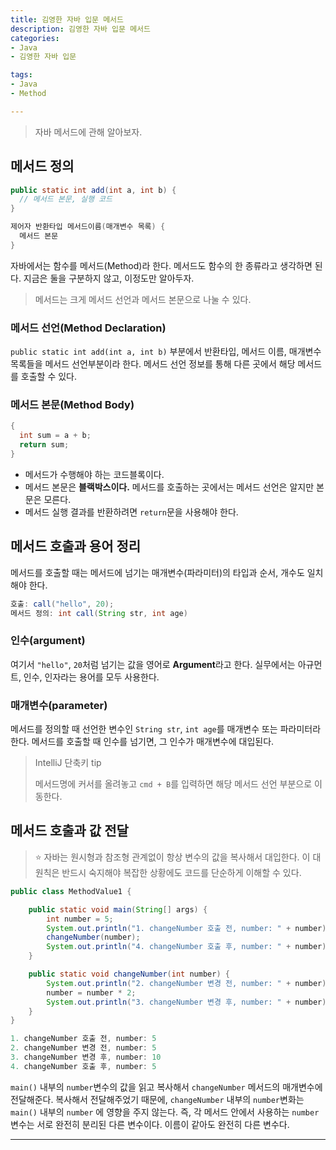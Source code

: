 ```yaml
---
title: 김영한 자바 입문 메서드
description: 김영한 자바 입문 메서드
categories:
- Java
- 김영한 자바 입문

tags:
- Java
- Method

---
```


> 자바 메서드에 관해 알아보자.

<!-- more -->

## 메서드 정의
```java
public static int add(int a, int b) {
  // 메서드 본문, 실행 코드
}

제어자 반환타입 메서드이름(매개변수 목록) {
  메서드 본문
}
```
자바에서는 함수를 메서드(Method)라 한다. 메서드도 함수의 한 종류라고 생각하면 된다. 지금은 둘을 구분하지 않고, 이정도만 알아두자.

> 메서드는 크게 메서드 선언과 메서드 본문으로 나눌 수 있다.

### 메서드 선언(Method Declaration)
`public static int add(int a, int b)` 부분에서 반환타입, 메서드 이름, 매개변수 목록들을 메서드 선언부분이라 한다. 메서드 선언 정보를 통해 다른 곳에서 해당 메서드를 호출할 수 있다.

### 메서드 본문(Method Body)
```java
{
  int sum = a + b;
  return sum;
}
```
- 메서드가 수행해야 하는 코드블록이다.
- 메서드 본문은 **블랙박스이다.** 메서드를 호출하는 곳에서는 메서드 선언은 알지만 본문은 모른다.
- 메서드 실행 결과를 반환하려면 `return`문을 사용해야 한다.

## 메서드 호출과 용어 정리
메서드를 호출할 때는 메서드에 넘기는 매개변수(파라미터)의 타입과 순서, 개수도 일치해야 한다.
```java
호출: call("hello", 20);
메서드 정의: int call(String str, int age)
```

### 인수(argument)
여기서 `"hello"`, `20`처럼 넘기는 값을 영어로 **Argument**라고 한다. 실무에서는 아규먼트, 인수, 인자라는 용어를 모두 사용한다.


### 매개변수(parameter)
메서드를 정의할 때 선언한 변수인 `String str`, `int age`를 매개변수 또는 파라미터라 한다. 메서드를 호출할 때 인수를 넘기면, 그 인수가 매개변수에 대입된다.

> IntelliJ 단축키 tip
>
> 메서드명에 커서를 올려놓고 `cmd + B`를 입력하면 해당 메서드 선언 부분으로 이동한다.


## 메서드 호출과 값 전달
> ⭐️ 자바는 원시형과 참조형 관계없이 항상 변수의 값을 복사해서 대입한다.
이 대원칙은 반드시 숙지해야 복잡한 상황에도 코드를 단순하게 이해할 수 있다.

```java
public class MethodValue1 {

    public static void main(String[] args) {
        int number = 5;
        System.out.println("1. changeNumber 호출 전, number: " + number);
        changeNumber(number);
        System.out.println("4. changeNumber 호출 후, number: " + number);
    }

    public static void changeNumber(int number) {
        System.out.println("2. changeNumber 변경 전, number: " + number);
        number = number * 2;
        System.out.println("3. changeNumber 변경 후, number: " + number);
    }
}
```
```java
1. changeNumber 호출 전, number: 5
2. changeNumber 변경 전, number: 5
3. changeNumber 변경 후, number: 10
4. changeNumber 호출 후, number: 5
```
`main()` 내부의 `number`변수의 값을 읽고 복사해서 `changeNumber` 메서드의 매개변수에 전달해준다. 복사해서 전달해주었기 때문에, `changeNumber` 내부의 `number`변화는 `main()` 내부의 `number` 에 영향을 주지 않는다. 즉, 각 메서드 안에서 사용하는 `number`변수는 서로 완전히 분리된 다른 변수이다. 이름이 같아도 완전히 다른 변수다.

---
